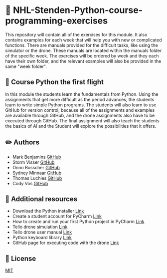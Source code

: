 # :school: NHL-Stenden-Python-course-programming-exercises
This repository will contain all of the exercises for this module. 
It also contains examples for each week that will help you with new or complicated functions. 
There are manuals provided for the difficult tasks, like using the simulator or the drone. These manuals are located within the manuals folder of the specific week.
The exercises will be ordered by week and they each have their own folder, and the relevant examples will also be provided in the same "week folder".

## :closed_book: Course Python the first flight
In this module the students learn the fundamentals from Python. 
Using the assignments that get more difficult as the period advances, the students learn to write simple Python programs. 
The students will also learn to use GitHub for version control, because all of the assignments and examples are available through GitHub, and the drone assignments also have to be executed through GitHub. 
The final assignment will also teach the students the basics of AI and the Student will explore the possibilities that it offers.

## :pencil2: Authors
- Mark Benjamins [GitHub](https://github.com/MarkBenjamins)
- Storm Visser [GitHub](https://github.com/Storm-Visser)
- Onno Busscher [GitHub](https://github.com/OnnoGameDev)
- Sydney Minnaar [GitHub](https://github.com/SydneyM123)
- Thomas Luchies [GitHub](https://github.com/ThomasLuchies)
- Cody Vos [GitHub](https://github.com/qwertyoriuop)

## :bookmark_tabs: Additional resources
- Download the Python installer [Link](https://www.python.org/ftp/python/3.9.4/python-3.9.4-amd64.exe)
- Create a student account for PyCharm [Link](https://www.jetbrains.com/shop/eform/students?_st=phGZYaLDwIFGzailE1uoJf-YSAMxYl0W9cCb_fmXojmwSBZwGwGLnwzHtxOrCGvc)
- How to create and run your first Python project in PyCharm [Link](https://www.jetbrains.com/help/pycharm/creating-and-running-your-first-python-project.html)
- Tello drone simulation [Link](https://github.com/Fireline-Science/tello_sim)
- Tello drone user manual [Link](/blob/main/Drone%20manuals/Tello%20User%20Manual%20v1.4.pdf)
- Python keyboard library [Link](https://github.com/boppreh/keyboard)
- GitHub page for executing code with the drone [Link](https://github.com/SydneyM123/tello-code-execution)

## :page_with_curl: License
[MIT](https://choosealicense.com/licenses/mit/)
